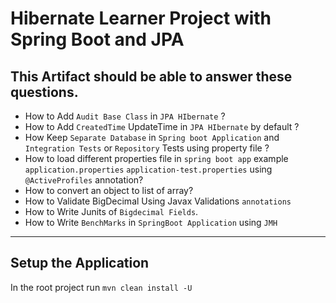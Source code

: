 # Hibernate Learner Project with Spring Boot and JPA

## This Artifact should be able to answer these questions.

* How to Add `Audit Base Class` in `JPA HIbernate` ?
* How to Add `CreatedTime` UpdateTime in `JPA HIbernate` by default ?
* How Keep `Separate Database` in `Spring boot Application` and `Integration Tests` or `Repository` Tests using property file ?
* How to load different properties file in `spring boot app` example `application.properties` `application-test.properties` using `@ActiveProfiles` annotation?
* How to convert an object to list of array?
* How to Validate BigDecimal Using Javax Validations `annotations`
* How to Write Junits of `Bigdecimal Fields`.
* How to Write `BenchMarks` in `SpringBoot Application` using `JMH`

--- 

## Setup the Application

In the root project run `mvn clean install -U`
